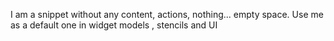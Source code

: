I am a snippet without any content, actions, nothing... empty space.
Use me as a default one in widget models , stencils and UI